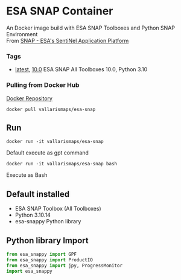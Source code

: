# ESA SNAP Container
An Docker image build with ESA SNAP Toolboxes and Python SNAP Environment  
From [SNAP - ESA's SentiNel Application Platform](https://step.esa.int/main/download/snap-download/)

### Tags
- [latest](https://github.com/VallarisMapsPlatforms/docker-snap), [10.0](https://github.com/VallarisMapsPlatforms/docker-snap) ESA SNAP All Toolboxes 10.0, Python 3.10

### Pulling from Docker Hub
[Docker Repository](https://hub.docker.com/r/vallarismaps/esa-snap)  

``` shell
docker pull vallarismaps/esa-snap
```

## Run
``` shell
docker run -it vallarismaps/esa-snap
```
Default execute as gpt command

``` shell
docker run -it vallarismaps/esa-snap bash
```
Execute as Bash


## Default installed 
* ESA SNAP Toolbox (All Toolboxes)
* Python 3.10.14
* esa-snappy Python library

## Python library Import
``` python
from esa_snappy import GPF
from esa_snappy import ProductIO
from esa_snappy import jpy, ProgressMonitor
import esa_snappy
```
